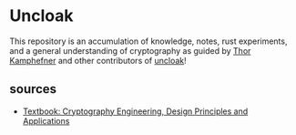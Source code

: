 # Uncloak 
This repository is an accumulation of knowledge, notes, rust experiments, and a general understanding of cryptography as guided by [Thor Kamphefner](https://github.com/thor314) and other contributors of [uncloak](https://uncloak.org/README)!


## sources
- [Textbook: Cryptography Engineering, Design Principles and Applications](https://drive.google.com/drive/folders/1506sz7G5o6ATeGObP1AEwMV4msaLK3HD)
